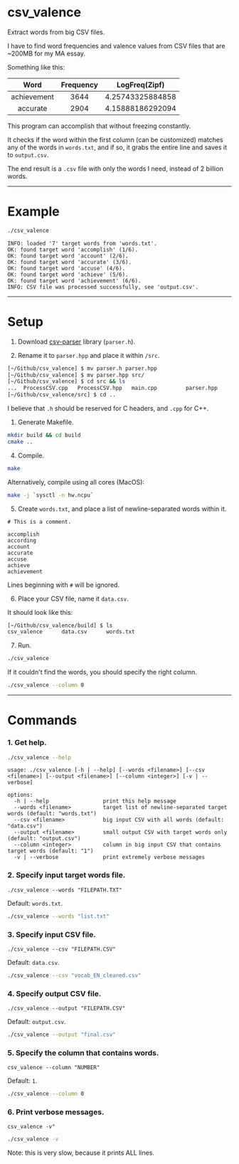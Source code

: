 # csv_valence
Extract words from big CSV files.

I have to find word frequencies and valence values from CSV files that are ~200MB for my MA essay.

Something like this:

|    Word     | Frequency |  LogFreq(Zipf)   |
| :---------: | :-------: | :--------------: |
| achievement |   3644    | 4.25743325884858 |
|  accurate   |   2904    | 4.15888186292094 |

This program can accomplish that without freezing constantly.

It checks if the word within the first column (can be customized) matches any of the words in `words.txt`, and if so, it grabs the entire line and saves it to `output.csv`.

The end result is a `.csv` file with only the words I need, instead of 2 billion words.


---


# Example

```bash
./csv_valence
```

```
INFO: loaded '7' target words from 'words.txt'.
OK: found target word 'accomplish' (1/6).
OK: found target word 'account' (2/6).
OK: found target word 'accurate' (3/6).
OK: found target word 'accuse' (4/6).
OK: found target word 'achieve' (5/6).
OK: found target word 'achievement' (6/6).
INFO: CSV file was processed successfully, see 'output.csv'.
```


---


# Setup

1. Download [csv-parser](https://github.com/AriaFallah/csv-parser) library (`parser.h`).

2. Rename it to `parser.hpp` and place it within `/src`.

```bash
[~/Github/csv_valence] $ mv parser.h parser.hpp
[~/Github/csv_valence] $ mv parser.hpp src/
[~/Github/csv_valence] $ cd src && ls
...  ProcessCSV.cpp   ProcessCSV.hpp   main.cpp         parser.hpp
[~/Github/csv_valence/src] $ cd ..
```

I believe that `.h` should be reserved for C headers, and `.cpp` for C++.

1. Generate Makefile.

```bash
mkdir build && cd build
cmake ..
```

4. Compile.

```bash
make
```


Alternatively, compile using all cores (MacOS):

```bash
make -j `sysctl -n hw.ncpu`
```

5. Create `words.txt`, and place a list of newline-separated words within it.

```
# This is a comment.

accomplish
according
account
accurate
accuse
achieve
achievement
```

Lines beginning with `#` will be ignored.

6. Place your CSV file, name it `data.csv`.

It should look like this:

```bash
[~/Github/csv_valence/build] $ ls
csv_valence      data.csv      words.txt
```

7. Run.

```bash
./csv_valence
```

If it couldn't find the words, you should specify the right column.

```bash
./csv_valence --column 0
```


---


# Commands

### 1. Get help.

```bash
./csv_valence --help
```

```
usage: ./csv_valence [-h | --help] [--words <filename>] [--csv <filename>] [--output <filename>] [--column <integer>] [-v | --verbose]

options:
  -h | --help                 print this help message
  --words <filename>          target list of newline-separated target words (default: "words.txt")
  --csv <filename>            big input CSV with all words (default: "data.csv")
  --output <filename>         small output CSV with target words only (default: "output.csv")
  --column <integer>          column in big input CSV that contains target words (default: "1")
  -v | --verbose              print extremely verbose messages
```

### 2. Specify input target words file.

`./csv_valence --words "FILEPATH.TXT"`

Default: `words.txt`.

```bash
./csv_valence --words "list.txt"
```

### 3. Specify input CSV file.

`./csv_valence --csv "FILEPATH.CSV"`

Default: `data.csv`.

```bash
./csv_valence --csv "vocab_EN_cleaned.csv"
```

### 4. Specify output CSV file.

`./csv_valence --output "FILEPATH.CSV"`

Default: `output.csv`.

```bash
./csv_valence --output "final.csv"
```

### 5. Specify the column that contains words.

`csv_valence --column "NUMBER"`

Default: `1`.

```bash
./csv_valence --column 0
```

### 6. Print verbose messages.

`csv_valence -v"`

```bash
./csv_valence -v
```

Note: this is very slow, because it prints ALL lines.
